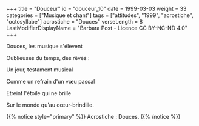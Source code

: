 +++
title = "Douceur"
id = "douceur_10"
date = 1999-03-03
weight = 33
categories = ["Musique et chant"]
tags = ["attitudes", "1999", "acrostiche", "octosyllabe"]
acrostiche = "Douces"
verseLength = 8
LastModifierDisplayName = "Barbara Post - Licence CC BY-NC-ND 4.0"
+++

Douces, les musique s'élèvent

Oublieuses du temps, des rêves :

Un jour, testament musical

Comme un refrain d'un vœu pascal

Etreint l'étoile qui ne brille

Sur le monde qu'au cœur-brindille.

{{% notice style="primary" %}}
Acrostiche : Douces.
{{% /notice %}}
